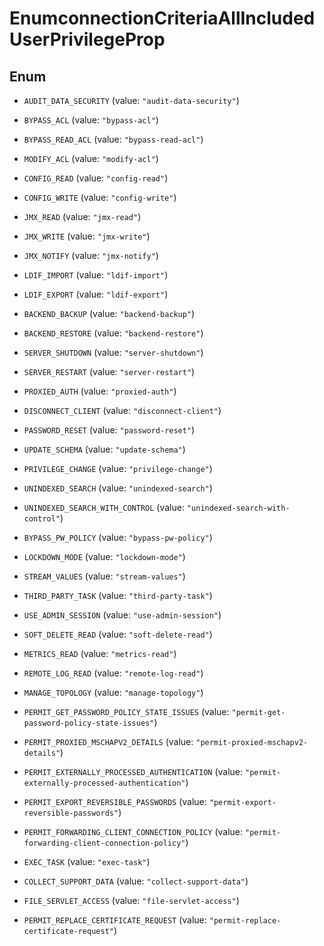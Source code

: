 

# EnumconnectionCriteriaAllIncludedUserPrivilegeProp

## Enum


* `AUDIT_DATA_SECURITY` (value: `"audit-data-security"`)

* `BYPASS_ACL` (value: `"bypass-acl"`)

* `BYPASS_READ_ACL` (value: `"bypass-read-acl"`)

* `MODIFY_ACL` (value: `"modify-acl"`)

* `CONFIG_READ` (value: `"config-read"`)

* `CONFIG_WRITE` (value: `"config-write"`)

* `JMX_READ` (value: `"jmx-read"`)

* `JMX_WRITE` (value: `"jmx-write"`)

* `JMX_NOTIFY` (value: `"jmx-notify"`)

* `LDIF_IMPORT` (value: `"ldif-import"`)

* `LDIF_EXPORT` (value: `"ldif-export"`)

* `BACKEND_BACKUP` (value: `"backend-backup"`)

* `BACKEND_RESTORE` (value: `"backend-restore"`)

* `SERVER_SHUTDOWN` (value: `"server-shutdown"`)

* `SERVER_RESTART` (value: `"server-restart"`)

* `PROXIED_AUTH` (value: `"proxied-auth"`)

* `DISCONNECT_CLIENT` (value: `"disconnect-client"`)

* `PASSWORD_RESET` (value: `"password-reset"`)

* `UPDATE_SCHEMA` (value: `"update-schema"`)

* `PRIVILEGE_CHANGE` (value: `"privilege-change"`)

* `UNINDEXED_SEARCH` (value: `"unindexed-search"`)

* `UNINDEXED_SEARCH_WITH_CONTROL` (value: `"unindexed-search-with-control"`)

* `BYPASS_PW_POLICY` (value: `"bypass-pw-policy"`)

* `LOCKDOWN_MODE` (value: `"lockdown-mode"`)

* `STREAM_VALUES` (value: `"stream-values"`)

* `THIRD_PARTY_TASK` (value: `"third-party-task"`)

* `USE_ADMIN_SESSION` (value: `"use-admin-session"`)

* `SOFT_DELETE_READ` (value: `"soft-delete-read"`)

* `METRICS_READ` (value: `"metrics-read"`)

* `REMOTE_LOG_READ` (value: `"remote-log-read"`)

* `MANAGE_TOPOLOGY` (value: `"manage-topology"`)

* `PERMIT_GET_PASSWORD_POLICY_STATE_ISSUES` (value: `"permit-get-password-policy-state-issues"`)

* `PERMIT_PROXIED_MSCHAPV2_DETAILS` (value: `"permit-proxied-mschapv2-details"`)

* `PERMIT_EXTERNALLY_PROCESSED_AUTHENTICATION` (value: `"permit-externally-processed-authentication"`)

* `PERMIT_EXPORT_REVERSIBLE_PASSWORDS` (value: `"permit-export-reversible-passwords"`)

* `PERMIT_FORWARDING_CLIENT_CONNECTION_POLICY` (value: `"permit-forwarding-client-connection-policy"`)

* `EXEC_TASK` (value: `"exec-task"`)

* `COLLECT_SUPPORT_DATA` (value: `"collect-support-data"`)

* `FILE_SERVLET_ACCESS` (value: `"file-servlet-access"`)

* `PERMIT_REPLACE_CERTIFICATE_REQUEST` (value: `"permit-replace-certificate-request"`)



